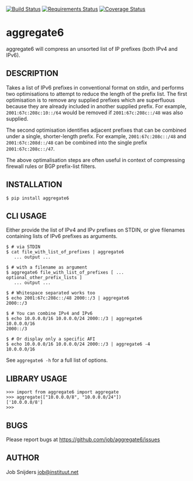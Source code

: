 [![Build Status](https://travis-ci.org/job/aggregate6.svg?branch=master)](https://travis-ci.org/job/aggregate6)
[![Requirements Status](https://requires.io/github/job/aggregate6/requirements.svg?branch=master)](https://requires.io/github/job/aggregate6/requirements/?branch=master)
[![Coverage Status](https://coveralls.io/repos/github/job/aggregate6/badge.svg?branch=master)](https://coveralls.io/github/job/aggregate6?branch=master)

aggregate6
==========

aggregate6 will compress an unsorted list of IP prefixes (both IPv4 and IPv6).

DESCRIPTION
-----------

Takes a list of IPv6 prefixes in conventional format on stdin, and performs two
optimisations to attempt to reduce the length of the prefix list. The first
optimisation is to remove any supplied prefixes which are superfluous because
they are already included in another supplied prefix. For example,
`2001:67c:208c:10::/64` would be removed if `2001:67c:208c::/48` was
also supplied.

The second optimisation identifies adjacent prefixes that can be combined under
a single, shorter-length prefix. For example, `2001:67c:208c::/48` and
`2001:67c:208d::/48` can be combined into the single prefix
`2001:67c:208c::/47`.

The above optimalisation steps are often useful in context of compressing firewall
rules or BGP prefix-list filters.

INSTALLATION
------------

```
$ pip install aggregate6
```

CLI USAGE
---------

Either provide the list of IPv4 and IPv prefixes on STDIN, or give filenames
containing lists of IPv6 prefixes as arguments.

```
$ # via STDIN
$ cat file_with_list_of_prefixes | aggregate6
   ... output ...

$ # with a filename as argument
$ aggregate6 file_with_list_of_prefixes [ ... optional_other_prefix_lists ]
   ... output ...

$ # Whitespace separated works too
$ echo 2001:67c:208c::/48 2000::/3 | aggregate6
2000::/3

$ # You can combine IPv4 and IPv6
$ echo 10.0.0.0/16 10.0.0.0/24 2000::/3 | aggregate6
10.0.0.0/16
2000::/3

$ # Or display only a specific AFI
$ echo 10.0.0.0/16 10.0.0.0/24 2000::/3 | aggregate6 -4
10.0.0.0/16
```
See `aggregate6 -h` for a full list of options.

LIBRARY USAGE
-------------

```
>>> import from aggregate6 import aggregate
>>> aggregate(["10.0.0.0/8", "10.0.0.0/24"])
['10.0.0.0/8']
>>>
```

BUGS
----

Please report bugs at https://github.com/job/aggregate6/issues

AUTHOR
------

Job Snijders <job@instituut.net>
